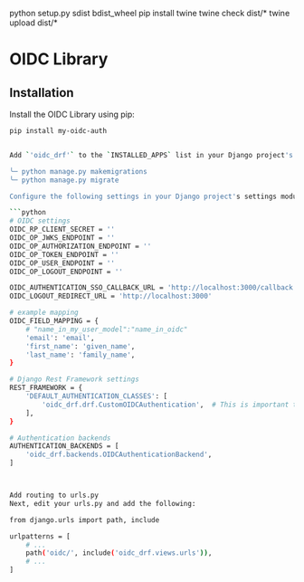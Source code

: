 python setup.py sdist bdist_wheel
pip install twine
twine check dist/*
twine upload dist/*

# OIDC Library

## Installation

Install the OIDC Library using pip:

```bash
pip install my-oidc-auth


Add `'oidc_drf'` to the `INSTALLED_APPS` list in your Django project's settings:

╰─ python manage.py makemigrations
╰─ python manage.py migrate

Configure the following settings in your Django project's settings module:

```python
# OIDC settings
OIDC_RP_CLIENT_SECRET = ''
OIDC_OP_JWKS_ENDPOINT = ''
OIDC_OP_AUTHORIZATION_ENDPOINT = ''
OIDC_OP_TOKEN_ENDPOINT = ''
OIDC_OP_USER_ENDPOINT = ''
OIDC_OP_LOGOUT_ENDPOINT = ''

OIDC_AUTHENTICATION_SSO_CALLBACK_URL = 'http://localhost:3000/callback'
OIDC_LOGOUT_REDIRECT_URL = 'http://localhost:3000'

# example mapping
OIDC_FIELD_MAPPING = {
    # "name_in_my_user_model":"name_in_oidc"
    'email': 'email',
    'first_name': 'given_name',
    'last_name': 'family_name',
}

# Django Rest Framework settings
REST_FRAMEWORK = {
    'DEFAULT_AUTHENTICATION_CLASSES': [
        'oidc_drf.drf.CustomOIDCAuthentication',  # This is important to be the first one
    ],
}

# Authentication backends
AUTHENTICATION_BACKENDS = [
    'oidc_drf.backends.OIDCAuthenticationBackend',
]



Add routing to urls.py
Next, edit your urls.py and add the following:

from django.urls import path, include

urlpatterns = [
    # ...
    path('oidc/', include('oidc_drf.views.urls')),
    # ...
]
